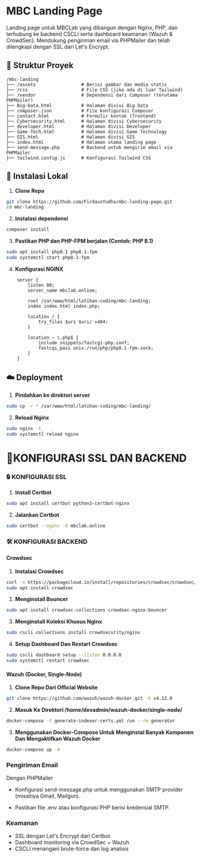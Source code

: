 # MBC Landing Page
Landing page untuk MBCLab yang dibangun dengan Nginx, PHP, dan terhubung ke backend CSCLI serta dashboard keamanan (Wazuh & CrowdSec). Mendukung pengiriman email via PHPMailer dan telah dilengkapi dengan SSL dari Let's Encrypt.
## 🧾 Struktur Proyek
```text
/mbc-landing
├── /assets           		# Berisi gambar dan media statis
├── /css              		# File CSS (jika ada di luar Tailwind)
├── /vendor           		# Dependensi dari Composer (terutama PHPMailer)
├── Big-Data.html     		# Halaman divisi Big Data
├── composer.json     		# File konfigurasi Composer
├── contact.html      		# Formulir kontak (frontend)
├── Cybersecurity.html		# Halaman divisi Cybersecurity
├── developer.html    		# Halaman divisi Developer
├── Game-Tech.html    		# Halaman divisi Game Technology
├── GIS.html          		# Halaman divisi GIS
├── index.html        		# Halaman utama landing page
├── send-message.php  		# Backend untuk mengirim email via PHPMailer
├── tailwind.config.js		# Konfigurasi Tailwind CSS
```
## 🚀 Instalasi Lokal
1. **Clone Repo**
```bash
git clone https://github.com/FirdausYudha/mbc-landing-page.git
cd mbc-landing
```
2. **Instalasi dependensi**
```bash
composer install
```
3. **Pastikan PHP dan PHP-FPM berjalan (Contoh: PHP 8.1)**
```bash
sudo apt install php8.1 php8.1-fpm
sudo systemctl start php8.1-fpm
```
4. **Konfigurasi NGINX**
```nginx
	server {
		listen 80;
		server_name mbclab.online;

		root /var/www/html/latihan-coding/mbc-landing;
		index index.html index.php;

		location / {
			try_files $uri $uri/ =404;
		}

		location ~ \.php$ {
			include snippets/fastcgi-php.conf;
			fastcgi_pass unix:/run/php/php8.1-fpm.sock;
		}
	}
```
## ☁️ Deployment
1. **Pindahkan ke direktori server**
```bash
sudo cp -r * /var/www/html/latihan-coding/mbc-landing/
```
2. **Reload Nginx**
```bash
sudo nginx -t
sudo systemctl reload nginx
```


# 📄KONFIGURASI SSL DAN BACKEND
### 🔒 KONFIGURASI SSL
1. **Install Certbot**
```bash
sudo apt install certbot python3-certbot-nginx
```
2. **Jalankan Certbot**
```bash
sudo certbot --nginx -d mbclab.online
```
### 🛠️ KONFIGURASI BACKEND
#### Crowdsec
1. **Instalasi Crowdsec**
```bash
curl -s https://packagecloud.io/install/repositories/crowdsec/crowdsec/script.deb.sh | sudo bash
sudo apt install crowdsec
```
2. **Menginstall Bouncer**
```bash
sudo apt install crowdsec-collections crowdsec-nginx-bouncer
```
3. **Menginstall Koleksi Khusus Nginx**
```bash
sudo cscli collections install crowdsecurity/nginx
```
4. **Setup Dashboard Dan Restart Crowdsec**
```bash
sudo cscli dashboard setup --listen 0.0.0.0
sudo systemctl restart crowdsec
```
#### Wazuh (Docker, Single-Node)
1. **Clone Repo Dari Official Website**
```bash
git clone https://github.com/wazuh/wazuh-docker.git -b v4.12.0
```
2. **Masuk Ke Direktori /home/devadmin/wazuh-docker/single-node/**
```bash
docker-compose -f generate-indexer-certs.yml run --rm generator
```
3. **Menggunakan Docker-Compose Untuk Menginstal Banyak Komponen Dan Mengaktifkan Wazuh Docker**
```bash
docker-compose up -d
```
### Pengiriman Email
Dengan PHPMailer
- Konfigurasi send-message.php untuk menggunakan SMTP provider (misalnya Gmail, Mailgun).

- Pastikan file .env atau konfigurasi PHP berisi kredensial SMTP.
### Keamanan
- SSL dengan Let's Encrypt dari Certbot
- Dashboard monitoring via CrowdSec + Wazuh
- CSCLI menangani brute-force dan log analisis
